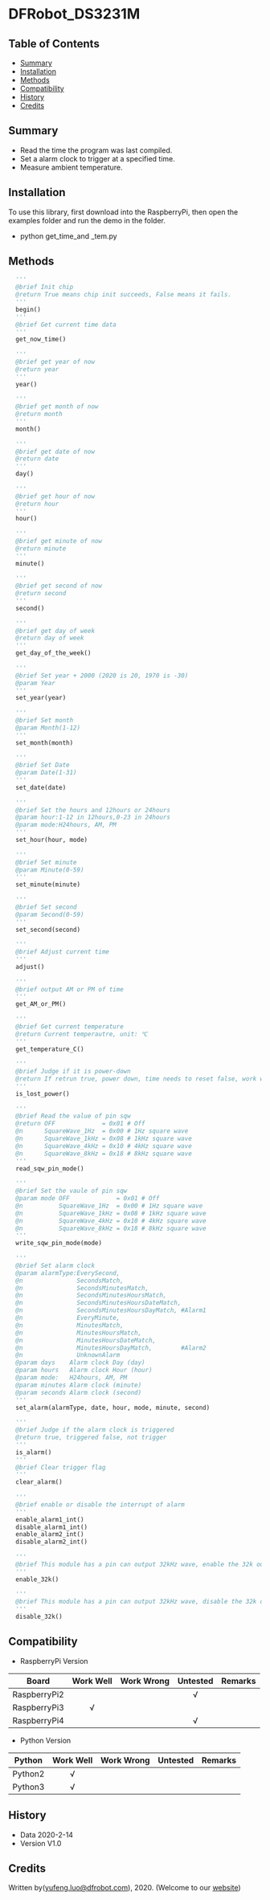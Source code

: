 # DFRobot_DS3231M

## Table of Contents

* [Summary](#summary)
* [Installation](#installation)
* [Methods](#methods)
* [Compatibility](#compatibility)
* [History](#history)
* [Credits](#credits)

## Summary

* Read the time the program was last compiled. <br>
* Set a alarm clock to trigger at a specified time. <br>
* Measure ambient temperature. <br>

## Installation

To use this library, first download into the RaspberryPi, then open the examples folder and run the demo in the folder.
* python get_time_and _tem.py

## Methods

```Python
  '''
  @brief Init chip 
  @return True means chip init succeeds, False means it fails. 
  '''
  begin()
  '''
  @brief Get current time data
  '''
  get_now_time()
  
  '''
  @brief get year of now
  @return year
  '''
  year()
  
  '''
  @brief get month of now
  @return month
  '''
  month()
  
  '''
  @brief get date of now
  @return date
  '''
  day()
  
  '''
  @brief get hour of now
  @return hour
  '''
  hour()
  
  '''
  @brief get minute of now
  @return minute
  '''
  minute()
  
  '''
  @brief get second of now
  @return second
  '''
  second()
  
  '''
  @brief get day of week
  @return day of week
  '''
  get_day_of_the_week()
  
  '''
  @brief Set year + 2000 (2020 is 20, 1970 is -30)
  @param Year 
  '''
  set_year(year)
  
  '''
  @brief Set month
  @param Month(1-12)
  '''
  set_month(month)
  
  '''
  @brief Set Date 
  @param Date(1-31)
  '''
  set_date(date)
  
  '''
  @brief Set the hours and 12hours or 24hours
  @param hour:1-12 in 12hours,0-23 in 24hours
  @param mode:H24hours, AM, PM
  '''
  set_hour(hour, mode)
  
  '''
  @brief Set minute
  @param Minute(0-59)
  '''
  set_minute(minute)
  
  '''
  @brief Set second
  @param Second(0-59)
  '''
  set_second(second)
  
  '''
  @brief Adjust current time 
  '''
  adjust()
  
  '''
  @brief output AM or PM of time 
  '''
  get_AM_or_PM()
  
  '''
  @brief Get current temperature 
  @return Current temperautre, unit: ℃ 
  '''
  get_temperature_C()
  
  '''
  @brief Judge if it is power-down 
  @return If retrun true, power down, time needs to reset false, work well. 
  '''
  is_lost_power()
  
  '''
  @brief Read the value of pin sqw
  @return OFF             = 0x01 # Off
  @n      SquareWave_1Hz  = 0x00 # 1Hz square wave
  @n      SquareWave_1kHz = 0x08 # 1kHz square wave
  @n      SquareWave_4kHz = 0x10 # 4kHz square wave
  @n      SquareWave_8kHz = 0x18 # 8kHz square wave
  '''
  read_sqw_pin_mode()
  
  '''
  @brief Set the vaule of pin sqw
  @param mode OFF             = 0x01 # Off
  @n          SquareWave_1Hz  = 0x00 # 1Hz square wave
  @n          SquareWave_1kHz = 0x08 # 1kHz square wave
  @n          SquareWave_4kHz = 0x10 # 4kHz square wave
  @n          SquareWave_8kHz = 0x18 # 8kHz square wave
  '''
  write_sqw_pin_mode(mode)
  
  '''
  @brief Set alarm clock
  @param alarmType:EverySecond,
  @n               SecondsMatch,
  @n               SecondsMinutesMatch,
  @n               SecondsMinutesHoursMatch,
  @n               SecondsMinutesHoursDateMatch,
  @n               SecondsMinutesHoursDayMatch, #Alarm1
  @n               EveryMinute,
  @n               MinutesMatch,
  @n               MinutesHoursMatch,
  @n               MinutesHoursDateMatch,
  @n               MinutesHoursDayMatch,        #Alarm2
  @n               UnknownAlarm
  @param days    Alarm clock Day (day)
  @param hours   Alarm clock Hour (hour)
  @param mode:   H24hours, AM, PM
  @param minutes Alarm clock (minute)
  @param seconds Alarm clock (second)
  '''
  set_alarm(alarmType, date, hour, mode, minute, second)
  
  '''
  @brief Judge if the alarm clock is triggered 
  @return true, triggered false, not trigger
  '''
  is_alarm()
  '''
  @brief Clear trigger flag
  '''
  clear_alarm()
  
  '''
  @brief enable or disable the interrupt of alarm 
  '''
  enable_alarm1_int()
  disable_alarm1_int()
  enable_alarm2_int()
  disable_alarm2_int()
  
  '''
  @brief This module has a pin can output 32kHz wave, enable the 32k output 
  '''
  enable_32k()
  
  '''
  @brief This module has a pin can output 32kHz wave, disable the 32k output 
  '''
  disable_32k()
```

## Compatibility

* RaspberryPi Version

Board                | Work Well    | Work Wrong   | Untested    | Remarks
------------------ | :----------: | :----------: | :---------: | -----
RaspberryPi2       |              |              |     √       | 
RaspberryPi3       |      √       |              |             | 
RaspberryPi4       |              |              |     √       | 

* Python Version

Python                | Work Well    | Work Wrong   | Untested    | Remarks
------------------ | :----------: | :----------: | :---------: | -----
Python2            |      √       |              |             | 
Python3            |      √       |              |             | 

## History

- Data 2020-2-14
- Version V1.0


## Credits

Written by(yufeng.luo@dfrobot.com), 2020. (Welcome to our [website](https:#www.dfrobot.com/))





